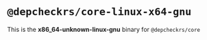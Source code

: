 # `@depcheckrs/core-linux-x64-gnu`

This is the **x86_64-unknown-linux-gnu** binary for `@depcheckrs/core`
